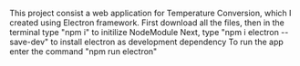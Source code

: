 This project consist a web application for Temperature Conversion, which I created using Electron framework.
First download all the files, then in the terminal type "npm i" to initilize NodeModule 
Next, type "npm i electron --save-dev" to install electron as development dependency
To run the app enter the command "npm run electron"
